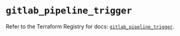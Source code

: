 # `gitlab_pipeline_trigger`

Refer to the Terraform Registry for docs: [`gitlab_pipeline_trigger`](https://registry.terraform.io/providers/gitlabhq/gitlab/16.10.0/docs/resources/pipeline_trigger).
